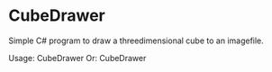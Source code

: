 # CubeDrawer

Simple C# program to draw a threedimensional cube to an imagefile. 

Usage: CubeDrawer <CubeWidth> <CubeHeight> <CubeDepth> <ImageFilePath>
Or: CubeDrawer <CubeWidth> <CubeHeight> <CubeDepth> <ImageFilePath> <ImageFileWidth> <ImageFileHeight>
